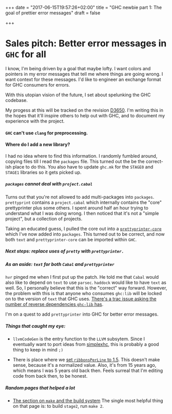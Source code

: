 +++
date = "2017-06-15T19:57:26+02:00"
title = "GHC newbie part 1: The goal of prettier error messages"
draft = false

+++

# Sales pitch: Better error messages in `GHC` for all

I know, I'm being driven by a goal that maybe lofty. I want colors and pointers in my error messages that tell me where things are going wrong. I want context for these messages. I'd like to engineer an exchange format for GHC consumers for errors. 

With this utopian vision of the future, I set about spelunking the GHC codebase.

My progess at this will be tracked on the revision [D3650](https://phabricator.haskell.org/D3650). I'm writing this in the hopes that it'll inspire others to help out with GHC, and to document my experience with the project.

#### `GHC` can't use `clang` for preprocessing.

#### Where do I add a new library?

I had no idea where to find this information. I randomly fumbled around, copying
files till I read the `packages` file. This turned out the be the correct-ish place to
do this. You also have to update `ghc.mk` for the `STAGE0` and `STAGE1` libraries
so it gets picked up.

##### `packages` cannot deal with `project.cabal`

Turns out that you're not allowed to add multi-packages into `packages`. `prettyprint` contains a `project.cabal` which internally contains the "core" prettyprinter plus some others. 
I spent around half an hour trying to understand what I was doing wrong. I then noticed that it's not a "simple project", but a collection of projects.

Taking an educated guess, I pulled the core out into a [`prettyprinter-core`](https://github.com/bollu/prettyprinter-core) which I've now added into `packages`.
This turned out to be correct, and now both `text` and `prettyprinter-core` can be imported within `GHC`.

##### Next steps: replace uses of `pretty` with `prettyprinter.`


##### As an aside: `text` for both `Cabal` and `prettyprinter`

`hvr` pinged me when I first put up the patch. He told me that `Cabal` would also like to depend on `text` to use
`parsec`. `haddock` would like to have `text` as well. So, I personally believe that this is the "correct" way forward. However, the problem with this is that anyone who
consumes `ghc:lib` will be locked on to the version of `text` that GHC uses. [There's a trac issue asking the number of reverse dependencies `ghc-lib` has](https://ghc.haskell.org/trac/ghc/ticket/13009#comment:5).

I'm on a quest to add `prettyprinter` into GHC for better error messages.

##### Things that caught my eye:

- `llvmCodeGen` is the entry function to the `LLVM` subsytem. Since I eventually want to port ideas from [simplexhc](http://github.com/bollu/simplexhc),
this is probably a good thing to keep in mind `;)`

- There is place where we [set `ribbonsPerLine` to 1.5](https://github.com/ghc/ghc/blame/master/compiler/utils/Pretty.hs#L990). This doesn't make sense,
because it's a normalized value. Also, it's from 15 years ago, which means I was 5 years old back then. Feels surreal that I'm editing code
from back then, to be honest.


##### Random pages that helped a lot
- [The section on `make` and the build system](https://ghc.haskell.org/trac/ghc/wiki/Building/Using)
  The single most helpful thing on that page is: to build `stage2`, run `make 2`.


